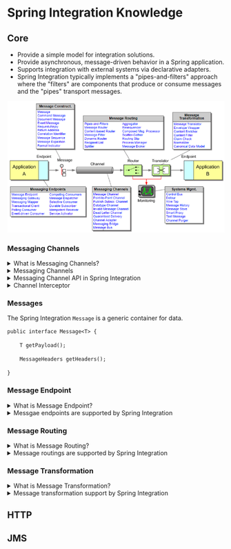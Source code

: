 # Spring Integration Knowledge

## Core
+ Provide a simple model for integration solutions.
+ Provide asynchronous, message-driven behavior in a Spring application.
+ Supports integration with external systems via declarative adapters.
+ Spring Integration typically implements a "pipes-and-filters" approach where the "filters" are components that produce or consume messages and the "pipes" transport messages.

![](images/overview.png)

### Messaging Channels

<details>
  <summary>What is Messaging Channels?</summary>
  <br/>
  
  The `MessageChannel` decouples message producers from messgae consumers.

  ```
  public interface MessageChannel {

      boolean send(Message message);

      boolean send(Message message, long timeout);
  }
  ```
  _`MessageChannel` interface_
</details>
<details>
  <br/>
  <summary>Messaging Channels</summary>
  
  + Messaging Channels in EIP
  
  ![](images/Messaging_Channels.jpeg)
  
  + Messaging Channels in Spring Integration
    + .
</details>
<details>
  <br/>
  <summary>Messaging Channel API in Spring Integration</summary>
  
   These two sub-interfaces that define the buffering (pollable) and non-buffering (subscribable) channel behavior.
   
   ```
   public interface PollableChannel extends MessageChannel {

      Message<?> receive();

      Message<?> receive(long timeout);

   }
   ```
   **_PollableChannel_**
   ```
   public interface SubscribableChannel extends MessageChannel {

      boolean subscribe(MessageHandler handler);

      boolean unsubscribe(MessageHandler handler);

   }
   ```
   **_SubscribableChannel_**
</details>

<details>
  <br/>
  <summary>Channel Interceptor</summary>
  
   
</details>

### Messages
The Spring Integration `Message` is a generic container for data.
```
public interface Message<T> {

    T getPayload();

    MessageHeaders getHeaders();

}
```
### Message Endpoint
<details>
  <br/>
  <summary>What is Message Endpoint?</summary>
  
  A Message Endpoint represents the “filter” of a _pipes-and-filters_ architecture. One of the primary goals is to simplify the development of enterprise integration solutions.
  
  In other words, you should **not** implement the consumer or producer directly. Instead, you can **focus on** your business implementation. 
  
  Just as a controller handles HTTP requests, the message endpoint handles messages. Just as controllers are mapped to URL patterns, message endpoints are mapped to message channels.
  
</details>
<details>
  <summary>Messgae endpoints are supported by Spring Integration</summary>
  <br/>
  
  + Channel Adapter
  + Service Activator
  + Messaging Gateways
</details>

### Message Routing
<details>
  <br/>
  <summary>What is Message Routing?</summary>
  
</details>
<details>
  <br/>
  <summary>Message routings are supported by Spring Integration</summary>
  
</details>

### Message Transformation
<details>
  <br/>
  <summary>What is Message Transformation?</summary>
  
</details>
<details>
  <br/>
  <summary>Message transformation support by Spring Integration</summary>
  
</details>

## HTTP
## JMS
